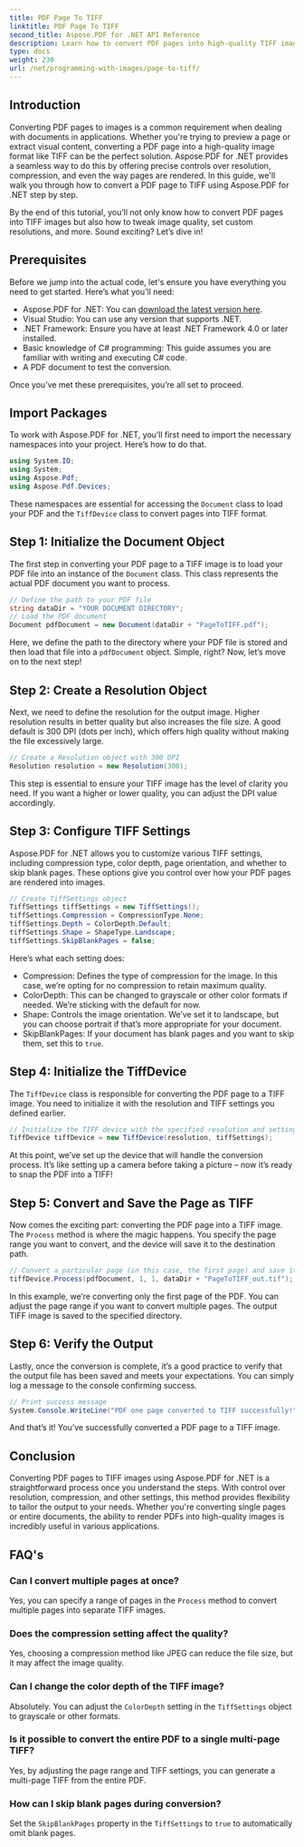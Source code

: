 ```yaml
---
title: PDF Page To TIFF
linktitle: PDF Page To TIFF
second_title: Aspose.PDF for .NET API Reference
description: Learn how to convert PDF pages into high-quality TIFF images using Aspose.PDF for .NET. This step-by-step guide covers resolution, compression, and more.
type: docs
weight: 230
url: /net/programming-with-images/page-to-tiff/
---
```

## Introduction

Converting PDF pages to images is a common requirement when dealing with documents in applications. Whether you're trying to preview a page or extract visual content, converting a PDF page into a high-quality image format like TIFF can be the perfect solution. Aspose.PDF for .NET provides a seamless way to do this by offering precise controls over resolution, compression, and even the way pages are rendered. In this guide, we'll walk you through how to convert a PDF page to TIFF using Aspose.PDF for .NET step by step.

By the end of this tutorial, you’ll not only know how to convert PDF pages into TIFF images but also how to tweak image quality, set custom resolutions, and more. Sound exciting? Let’s dive in!

## Prerequisites

Before we jump into the actual code, let's ensure you have everything you need to get started. Here’s what you’ll need:

- Aspose.PDF for .NET: You can [download the latest version here](https://releases.aspose.com/pdf/net/).
- Visual Studio: You can use any version that supports .NET.
- .NET Framework: Ensure you have at least .NET Framework 4.0 or later installed.
- Basic knowledge of C# programming: This guide assumes you are familiar with writing and executing C# code.
- A PDF document to test the conversion.

Once you’ve met these prerequisites, you’re all set to proceed.

## Import Packages

To work with Aspose.PDF for .NET, you’ll first need to import the necessary namespaces into your project. Here’s how to do that.

```csharp
using System.IO;
using System;
using Aspose.Pdf;
using Aspose.Pdf.Devices;
```

These namespaces are essential for accessing the `Document` class to load your PDF and the `TiffDevice` class to convert pages into TIFF format.

## Step 1: Initialize the Document Object

The first step in converting your PDF page to a TIFF image is to load your PDF file into an instance of the `Document` class. This class represents the actual PDF document you want to process.

```csharp
// Define the path to your PDF file
string dataDir = "YOUR DOCUMENT DIRECTORY";
// Load the PDF document
Document pdfDocument = new Document(dataDir + "PageToTIFF.pdf");
```

Here, we define the path to the directory where your PDF file is stored and then load that file into a `pdfDocument` object. Simple, right? Now, let’s move on to the next step!

## Step 2: Create a Resolution Object

Next, we need to define the resolution for the output image. Higher resolution results in better quality but also increases the file size. A good default is 300 DPI (dots per inch), which offers high quality without making the file excessively large.

```csharp
// Create a Resolution object with 300 DPI
Resolution resolution = new Resolution(300);
```

This step is essential to ensure your TIFF image has the level of clarity you need. If you want a higher or lower quality, you can adjust the DPI value accordingly.

## Step 3: Configure TIFF Settings

Aspose.PDF for .NET allows you to customize various TIFF settings, including compression type, color depth, page orientation, and whether to skip blank pages. These options give you control over how your PDF pages are rendered into images.

```csharp
// Create TiffSettings object
TiffSettings tiffSettings = new TiffSettings();
tiffSettings.Compression = CompressionType.None;
tiffSettings.Depth = ColorDepth.Default;
tiffSettings.Shape = ShapeType.Landscape;
tiffSettings.SkipBlankPages = false;
```

Here’s what each setting does:
- Compression: Defines the type of compression for the image. In this case, we’re opting for no compression to retain maximum quality.
- ColorDepth: This can be changed to grayscale or other color formats if needed. We’re sticking with the default for now.
- Shape: Controls the image orientation. We’ve set it to landscape, but you can choose portrait if that’s more appropriate for your document.
- SkipBlankPages: If your document has blank pages and you want to skip them, set this to `true`.

## Step 4: Initialize the TiffDevice

The `TiffDevice` class is responsible for converting the PDF page to a TIFF image. You need to initialize it with the resolution and TIFF settings you defined earlier.

```csharp
// Initialize the TIFF device with the specified resolution and settings
TiffDevice tiffDevice = new TiffDevice(resolution, tiffSettings);
```

At this point, we’ve set up the device that will handle the conversion process. It’s like setting up a camera before taking a picture – now it’s ready to snap the PDF into a TIFF!

## Step 5: Convert and Save the Page as TIFF

Now comes the exciting part: converting the PDF page into a TIFF image. The `Process` method is where the magic happens. You specify the page range you want to convert, and the device will save it to the destination path.

```csharp
// Convert a particular page (in this case, the first page) and save it as TIFF
tiffDevice.Process(pdfDocument, 1, 1, dataDir + "PageToTIFF_out.tif");
```

In this example, we’re converting only the first page of the PDF. You can adjust the page range if you want to convert multiple pages. The output TIFF image is saved to the specified directory.

## Step 6: Verify the Output

Lastly, once the conversion is complete, it’s a good practice to verify that the output file has been saved and meets your expectations. You can simply log a message to the console confirming success.

```csharp
// Print success message
System.Console.WriteLine("PDF one page converted to TIFF successfully!");
```

And that’s it! You’ve successfully converted a PDF page to a TIFF image.

## Conclusion

Converting PDF pages to TIFF images using Aspose.PDF for .NET is a straightforward process once you understand the steps. With control over resolution, compression, and other settings, this method provides flexibility to tailor the output to your needs. Whether you're converting single pages or entire documents, the ability to render PDFs into high-quality images is incredibly useful in various applications.

## FAQ's

### Can I convert multiple pages at once?
Yes, you can specify a range of pages in the `Process` method to convert multiple pages into separate TIFF images.

### Does the compression setting affect the quality?
Yes, choosing a compression method like JPEG can reduce the file size, but it may affect the image quality.

### Can I change the color depth of the TIFF image?
Absolutely. You can adjust the `ColorDepth` setting in the `TiffSettings` object to grayscale or other formats.

### Is it possible to convert the entire PDF to a single multi-page TIFF?
Yes, by adjusting the page range and TIFF settings, you can generate a multi-page TIFF from the entire PDF.

### How can I skip blank pages during conversion?
Set the `SkipBlankPages` property in the `TiffSettings` to `true` to automatically omit blank pages.
